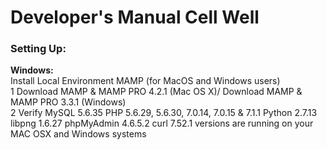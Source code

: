 Developer's Manual Cell Well
======

### Setting Up:


**Windows:** <br>
Install Local Environment MAMP (for MacOS and Windows users)<br>
	1 Download MAMP & MAMP PRO 4.2.1 (Mac OS X)/ Download MAMP & MAMP PRO 3.3.1 (Windows) <br>
	2 Verify MySQL 5.6.35
		PHP 5.6.29, 5.6.30, 7.0.14, 7.0.15 & 7.1.1
		Python 2.7.13
    		libpng 1.6.27
		phpMyAdmin 4.6.5.2
		curl 7.52.1
	  versions are running on your MAC OSX and Windows systems
